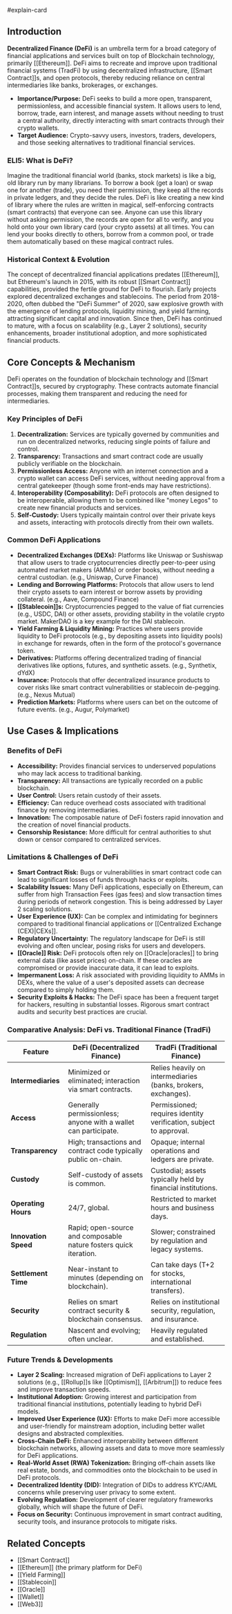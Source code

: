 #explain-card

## Introduction

**Decentralized Finance (DeFi)** is an umbrella term for a broad category of financial applications and services built on top of Blockchain technology, primarily [[Ethereum]]. DeFi aims to recreate and improve upon traditional financial systems (TradFi) by using decentralized infrastructure, [[Smart Contract]]s, and open protocols, thereby reducing reliance on central intermediaries like banks, brokerages, or exchanges.

- **Importance/Purpose:** DeFi seeks to build a more open, transparent, permissionless, and accessible financial system. It allows users to lend, borrow, trade, earn interest, and manage assets without needing to trust a central authority, directly interacting with smart contracts through their crypto wallets.
- **Target Audience:** Crypto-savvy users, investors, traders, developers, and those seeking alternatives to traditional financial services.

### ELI5: What is DeFi?

Imagine the traditional financial world (banks, stock markets) is like a big, old library run by many librarians. To borrow a book (get a loan) or swap one for another (trade), you need their permission, they keep all the records in private ledgers, and they decide the rules. DeFi is like creating a new kind of library where the rules are written in magical, self-enforcing contracts (smart contracts) that everyone can see. Anyone can use this library without asking permission, the records are open for all to verify, and you hold onto your own library card (your crypto assets) at all times. You can lend your books directly to others, borrow from a common pool, or trade them automatically based on these magical contract rules.

### Historical Context & Evolution

The concept of decentralized financial applications predates [[Ethereum]], but Ethereum's launch in 2015, with its robust [[Smart Contract]] capabilities, provided the fertile ground for DeFi to flourish. Early projects explored decentralized exchanges and stablecoins. The period from 2018-2020, often dubbed the "DeFi Summer" of 2020, saw explosive growth with the emergence of lending protocols, liquidity mining, and yield farming, attracting significant capital and innovation. Since then, DeFi has continued to mature, with a focus on scalability (e.g., Layer 2 solutions), security enhancements, broader institutional adoption, and more sophisticated financial products.

## Core Concepts & Mechanism

DeFi operates on the foundation of blockchain technology and [[Smart Contract]]s, secured by cryptography. These contracts automate financial processes, making them transparent and reducing the need for intermediaries.

### Key Principles of DeFi

1.  **Decentralization:** Services are typically governed by communities and run on decentralized networks, reducing single points of failure and control.
2.  **Transparency:** Transactions and smart contract code are usually publicly verifiable on the blockchain.
3.  **Permissionless Access:** Anyone with an internet connection and a crypto wallet can access DeFi services, without needing approval from a central gatekeeper (though some front-ends may have restrictions).
4.  **Interoperability (Composability):** DeFi protocols are often designed to be interoperable, allowing them to be combined like "money Legos" to create new financial products and services.
5.  **Self-Custody:** Users typically maintain control over their private keys and assets, interacting with protocols directly from their own wallets.

### Common DeFi Applications

- **Decentralized Exchanges (DEXs):** Platforms like Uniswap or Sushiswap that allow users to trade cryptocurrencies directly peer-to-peer using automated market makers (AMMs) or order books, without needing a central custodian. (e.g., Uniswap, Curve Finance)
- **Lending and Borrowing Platforms:** Protocols that allow users to lend their crypto assets to earn interest or borrow assets by providing collateral. (e.g., Aave, Compound Finance)
- **[[Stablecoin]]s:** Cryptocurrencies pegged to the value of fiat currencies (e.g., USDC, DAI) or other assets, providing stability in the volatile crypto market. MakerDAO is a key example for the DAI stablecoin.
- **Yield Farming & Liquidity Mining:** Practices where users provide liquidity to DeFi protocols (e.g., by depositing assets into liquidity pools) in exchange for rewards, often in the form of the protocol's governance token.
- **Derivatives:** Platforms offering decentralized trading of financial derivatives like options, futures, and synthetic assets. (e.g., Synthetix, dYdX)
- **Insurance:** Protocols that offer decentralized insurance products to cover risks like smart contract vulnerabilities or stablecoin de-pegging. (e.g., Nexus Mutual)
- **Prediction Markets:** Platforms where users can bet on the outcome of future events. (e.g., Augur, Polymarket)

## Use Cases & Implications

### Benefits of DeFi

- **Accessibility:** Provides financial services to underserved populations who may lack access to traditional banking.
- **Transparency:** All transactions are typically recorded on a public blockchain.
- **User Control:** Users retain custody of their assets.
- **Efficiency:** Can reduce overhead costs associated with traditional finance by removing intermediaries.
- **Innovation:** The composable nature of DeFi fosters rapid innovation and the creation of novel financial products.
- **Censorship Resistance:** More difficult for central authorities to shut down or censor compared to centralized services.

### Limitations & Challenges of DeFi

- **Smart Contract Risk:** Bugs or vulnerabilities in smart contract code can lead to significant losses of funds through hacks or exploits.
- **Scalability Issues:** Many DeFi applications, especially on Ethereum, can suffer from high Transaction Fees (gas fees) and slow transaction times during periods of network congestion. This is being addressed by Layer 2 scaling solutions.
- **User Experience (UX):** Can be complex and intimidating for beginners compared to traditional financial applications or [[Centralized Exchange (CEX)|CEXs]].
- **Regulatory Uncertainty:** The regulatory landscape for DeFi is still evolving and often unclear, posing risks for users and developers.
- **[[Oracle]] Risk:** DeFi protocols often rely on [[Oracle|oracles]] to bring external data (like asset prices) on-chain. If these oracles are compromised or provide inaccurate data, it can lead to exploits.
- **Impermanent Loss:** A risk associated with providing liquidity to AMMs in DEXs, where the value of a user's deposited assets can decrease compared to simply holding them.
- **Security Exploits & Hacks:** The DeFi space has been a frequent target for hackers, resulting in substantial losses. Rigorous smart contract audits and security best practices are crucial.

### Comparative Analysis: DeFi vs. Traditional Finance (TradFi)

| Feature              | DeFi (Decentralized Finance)                                      | TradFi (Traditional Finance)                                       |
| -------------------- | ----------------------------------------------------------------- | ------------------------------------------------------------------ |
| **Intermediaries**   | Minimized or eliminated; interaction via smart contracts.         | Relies heavily on intermediaries (banks, brokers, exchanges).      |
| **Access**           | Generally permissionless; anyone with a wallet can participate.   | Permissioned; requires identity verification, subject to approval. |
| **Transparency**     | High; transactions and contract code typically public on-chain.   | Opaque; internal operations and ledgers are private.               |
| **Custody**          | Self-custody of assets is common.                                 | Custodial; assets typically held by financial institutions.        |
| **Operating Hours**  | 24/7, global.                                                     | Restricted to market hours and business days.                      |
| **Innovation Speed** | Rapid; open-source and composable nature fosters quick iteration. | Slower; constrained by regulation and legacy systems.              |
| **Settlement Time**  | Near-instant to minutes (depending on blockchain).                | Can take days (T+2 for stocks, international transfers).           |
| **Security**         | Relies on smart contract security & blockchain consensus.         | Relies on institutional security, regulation, and insurance.       |
| **Regulation**       | Nascent and evolving; often unclear.                              | Heavily regulated and established.                                 |

### Future Trends & Developments

- **Layer 2 Scaling:** Increased migration of DeFi applications to Layer 2 solutions (e.g., [[Rollup]]s like [[Optimism]], [[Arbitrum]]) to reduce fees and improve transaction speeds.
- **Institutional Adoption:** Growing interest and participation from traditional financial institutions, potentially leading to hybrid DeFi models.
- **Improved User Experience (UX):** Efforts to make DeFi more accessible and user-friendly for mainstream adoption, including better wallet designs and abstracted complexities.
- **Cross-Chain DeFi:** Enhanced interoperability between different blockchain networks, allowing assets and data to move more seamlessly for DeFi applications.
- **Real-World Asset (RWA) Tokenization:** Bringing off-chain assets like real estate, bonds, and commodities onto the blockchain to be used in DeFi protocols.
- **Decentralized Identity (DID):** Integration of DIDs to address KYC/AML concerns while preserving user privacy to some extent.
- **Evolving Regulation:** Development of clearer regulatory frameworks globally, which will shape the future of DeFi.
- **Focus on Security:** Continuous improvement in smart contract auditing, security tools, and insurance protocols to mitigate risks.

## Related Concepts

- [[Smart Contract]]
- [[Ethereum]] (the primary platform for DeFi)
- [[Yield Farming]]
- [[Stablecoin]]
- [[Oracle]]
- [[Wallet]]
- [[Web3]]
